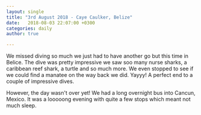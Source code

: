```yaml
---
layout: single
title: "3rd August 2018 - Caye Caulker, Belize"
date:   2018-08-03 22:07:00 +0300
categories: daily
author: true

---
```


We missed diving so much we just had to have another go but this time in Belice. The dive was pretty impressive we saw soo many nurse sharks, a caribbean reef shark, a turtle and so much more. We even stopped to see if we could find a manatee on the way back we did. Yayyy! A perfect end to a couple of impressive dives. 

However, the day wasn't over yet! We had a long overnight bus into Cancun, Mexico. It was a looooong evening with quite a few stops which meant not much sleep.  
